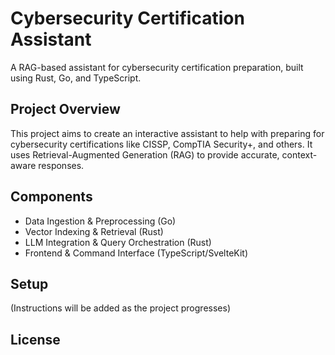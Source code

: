 # Cybersecurity Certification Assistant

A RAG-based assistant for cybersecurity certification preparation, built using Rust, Go, and TypeScript.

## Project Overview

This project aims to create an interactive assistant to help with preparing for cybersecurity certifications like CISSP, CompTIA Security+, and others. It uses Retrieval-Augmented Generation (RAG) to provide accurate, context-aware responses.

## Components

- Data Ingestion & Preprocessing (Go)
- Vector Indexing & Retrieval (Rust)
- LLM Integration & Query Orchestration (Rust)
- Frontend & Command Interface (TypeScript/SvelteKit)

## Setup

(Instructions will be added as the project progresses)

## License

